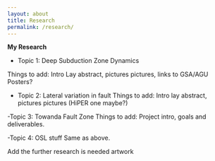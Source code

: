 ```yaml
---
layout: about
title: Research
permalink: /research/
---
```


**My Research**
- Topic 1: Deep Subduction Zone Dynamics

Things to add: Intro Lay abstract, pictures pictures, links to GSA/AGU Posters? 
- Topic 2: Lateral variation in fault
Things to add: Intro lay abstract, pictures pictures (HiPER one maybe?)

-Topic 3: Towanda Fault Zone
Things to add: Project intro, goals and deliverables.

-Topic 4: OSL stuff
Same as above.

Add the further research is needed artwork

